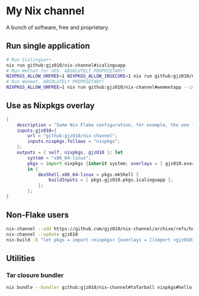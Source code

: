 My Nix channel
==============

A bunch of software, free and proprietary.


Run single application
--------------

```bash
# Run Icalingua++.
nix run github:gjz010/nix-channel#icalinguapp
# Run WeChat for UOS. ABSOLUTELY PROPRIETARY!
NIXPKGS_ALLOW_UNFREE=1 NIXPKGS_ALLOW_INSECURE=1 nix run github:gjz010/nix-channel#wechat-uos --impure
# Run Wemeet. ABSOLUTELY PROPRIETARY!
NIXPKGS_ALLOW_UNFREE=1 nix run github:gjz010/nix-channel#wemeetapp --impure
```

Use as Nixpkgs overlay
--------------

```nix
{
    description = "Some Nix Flake configuration, for example, the one for home-manager.";
    inputs.gjz010={
        url = "github:gjz010/nix-channel";
        inputs.nixpkgs.follows = "nixpkgs";
    };
    outputs = { self, nixpkgs, gjz010 }: let
        system = "x86_64-linux";
        pkgs = import nixpkgs {inherit system; overlays = [ gjz010.overlays.default ]; };
        in {
            devShell.x86_64-linux = pkgs.mkShell {
                buildInputs = [ pkgs.gjz010.pkgs.icalinguapp ];
            };
        };
}

```


Non-Flake users
--------------

```bash
nix-channel --add https://github.com/gjz010/nix-channel/archive/refs/heads/main.tar.gz gjz010
nix-channel --update gjz010
nix-build -E "let pkgs = import <nixpkgs> {overlays = [(import <gjz010>)];}; in pkgs.gjz010.pkgs.icalinguapp"
```


Utilities
--------------

### Tar closure bundler

```bash
nix bundle --bundler github:gjz010/nix-channel#toTarball nixpkgs#hello
```
